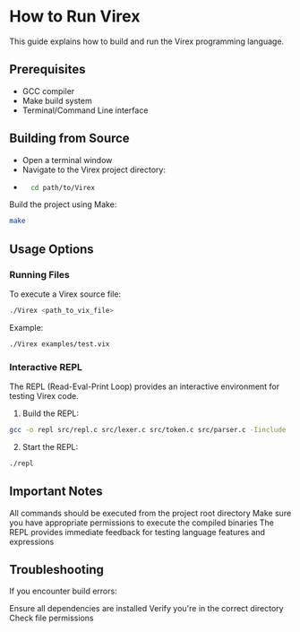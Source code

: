 # How to Run Virex

This guide explains how to build and run the Virex programming language.

## Prerequisites
* GCC compiler
* Make build system
* Terminal/Command Line interface

## Building from Source
* Open a terminal window
* Navigate to the Virex project directory:
* ```bash
	cd path/to/Virex
	```

Build the project using Make:
```bash
make
```

## Usage Options
### Running Files
To execute a Virex source file:
```bash
./Virex <path_to_vix_file>
```
Example:
```bash
./Virex examples/test.vix
```

### Interactive REPL
The REPL (Read-Eval-Print Loop) provides an interactive environment for testing Virex code.

1. Build the REPL:
```bash
gcc -o repl src/repl.c src/lexer.c src/token.c src/parser.c -Iinclude
```

2. Start the REPL:
```bash
./repl
```

## Important Notes

All commands should be executed from the project root directory
Make sure you have appropriate permissions to execute the compiled binaries
The REPL provides immediate feedback for testing language features and expressions

## Troubleshooting
If you encounter build errors:

Ensure all dependencies are installed
Verify you're in the correct directory
Check file permissions